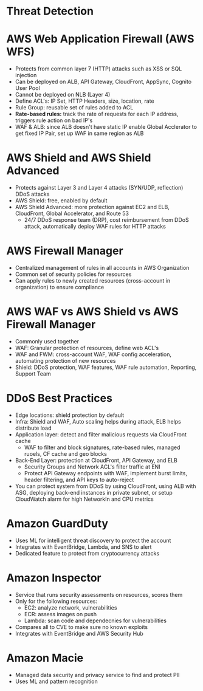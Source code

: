 # Threat Detection

# AWS Web Application Firewall (AWS WFS)
- Protects from common layer 7 (HTTP) attacks such as XSS or SQL injection
- Can be deployed on ALB, API Gateway, CloudFront, AppSync, Cognito User Pool
- Cannot be deployed on NLB (Layer 4)
- Define ACL's: IP Set, HTTP Headers, size, location, rate
- Rule Group: reusable set of rules added to ACL
- **Rate-based rules:** track the rate of requests for each IP address, triggers rule action on bad IP's
- WAF & ALB: since ALB doesn't have static IP enable Global Acclerator to get fixed IP Pair, set up WAF in same region as ALB

# AWS Shield and AWS Shield Advanced
- Protects against Layer 3 and Layer 4 attacks (SYN/UDP, reflection) DDoS attacks
- AWS Shield: free, enabled by default
- AWS Shield Advanced: more protection against EC2 and ELB, CloudFront, Global Accelerator, and Route 53
    - 24/7 DDoS response team (DRP), cost reimbursement from DDoS attack, automatically deploy WAF rules for HTTP attacks

# AWS Firewall Manager
- Centralized management of rules in all accounts in AWS Organization
- Common set of security policies for resources
- Can apply rules to newly created resources (cross-account in organization) to ensure compliance

# AWS WAF vs AWS Shield vs AWS Firewall Manager
- Commonly used together
- WAF: Granular protection of resources, define web ACL's
- WAF and FWM: cross-account WAF, WAF config acceleration, automating protection of new resources
- Shield: DDoS protection, WAF features, WAF rule automation, Reporting, Support Team

# DDoS Best Practices
- Edge locations: shield protection by default
- Infra: Shield and WAF, Auto scaling helps during attack, ELB helps distribute load
- Application layer: detect and filter malicious requests via CloudFront cache
    - WAF to filter and block signatures, rate-based rules, managed ruoels, CF cache and geo blocks
- Back-End Layer: protection at CloudFront, API Gateway, and ELB
    - Security Groups and Network ACL's filter traffic at ENI
    - Protect API Gateway endpoints with WAF, implement burst limits, header filtering, and API keys to auto-reject
- You can protect system from DDoS by using CloudFront, using ALB with ASG, deploying back-end instances in private subnet, or setup CloudWatch alarm for high NetworkIn and CPU metrics

# Amazon GuardDuty
- Uses ML for intelligent threat discovery to protect the account
- Integrates with EventBridge, Lambda, and SNS to alert
- Dedicated feature to protect from cryptocurrency attacks

# Amazon Inspector
- Service that runs security assessments on resources, scores them
- Only for the following resources:
    - EC2: analyze network, vulnerabilities
    - ECR: assess images on push
    - Lambda: scan code and dependecnies for vulnerabilities
- Compares all to CVE to make sure no known exploits
- Integrates with EventBridge and AWS Security Hub

# Amazon Macie
- Managed data security and privacy service to find and protect PII
- Uses ML and pattern recognition
